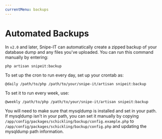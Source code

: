 ```yaml
---
currentMenu: backups
---
```


# Automated Backups

In `v2.0` and later, Snipe-IT can automatically create a zipped backup of your database dump and any files you've uploaded. You can run this command manually by entering:

```
php artisan snipeit:backup
```


To set up the cron to run every day, set up your crontab as:

```
@daily /path/to/php /path/to/your/snipe-it/artisan snipeit:backup
```

To set it to run every week, use:

```
@weekly /path/to/php /path/to/your/snipe-it/artisan snipeit:backup
```

You will need to make sure that mysqldump is installed and set in your path. If mysqldump isn't in your path, you can set it manually by copying `/app/config/packages/schickling/backup/config.example.php` to `/app/config/packages/schickling/backup/config.php` and updating the mysqldump path information. 
